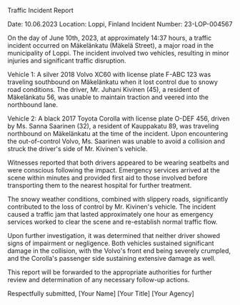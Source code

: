  Traffic Incident Report

Date: 10.06.2023
Location: Loppi, Finland
Incident Number: 23-LOP-004567

On the day of June 10th, 2023, at approximately 14:37 hours, a traffic incident occurred on Mäkelänkatu (Mäkelä Street), a major road in the municipality of Loppi. The incident involved two vehicles, resulting in minor injuries and significant traffic disruption.

Vehicle 1: A silver 2018 Volvo XC60 with license plate F-ABC 123 was traveling southbound on Mäkelänkatu when it lost control due to snowy road conditions. The driver, Mr. Juhani Kivinen (45), a resident of Mäkelänkatu 56, was unable to maintain traction and veered into the northbound lane.

Vehicle 2: A black 2017 Toyota Corolla with license plate O-DEF 456, driven by Ms. Sanna Saarinen (32), a resident of Kauppakatu 89, was traveling northbound on Mäkelänkatu at the time of the incident. Upon encountering the out-of-control Volvo, Ms. Saarinen was unable to avoid a collision and struck the driver's side of Mr. Kivinen's vehicle.

Witnesses reported that both drivers appeared to be wearing seatbelts and were conscious following the impact. Emergency services arrived at the scene within minutes and provided first aid to those involved before transporting them to the nearest hospital for further treatment.

The snowy weather conditions, combined with slippery roads, significantly contributed to the loss of control by Mr. Kivinen's vehicle. The incident caused a traffic jam that lasted approximately one hour as emergency services worked to clear the scene and re-establish normal traffic flow.

Upon further investigation, it was determined that neither driver showed signs of impairment or negligence. Both vehicles sustained significant damage in the collision, with the Volvo's front end being severely crumpled, and the Corolla's passenger side sustaining extensive damage as well.

This report will be forwarded to the appropriate authorities for further review and determination of any necessary follow-up actions.

Respectfully submitted,
[Your Name]
[Your Title]
[Your Agency]